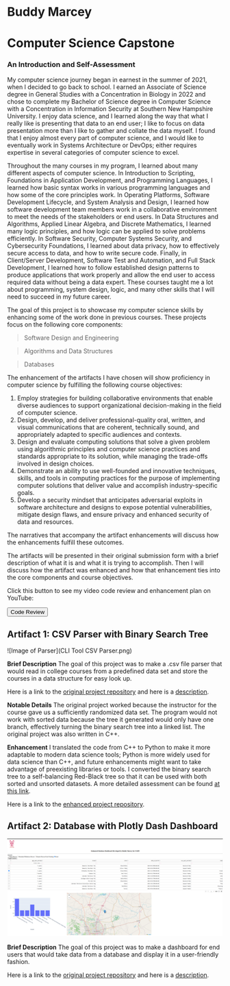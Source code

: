# Buddy Marcey 

# Computer Science Capstone

### An Introduction and Self-Assessment

My computer science journey began in earnest in the summer of 2021, when I decided to go back to school. I earned an Associate of Science degree in General Studies with a Concentration in Biology in 2022 and chose to complete my Bachelor of Science degree in Computer Science with a Concentration in Information Security at Southern New Hampshire University. I enjoy data science, and I learned along the way that what I really like is presenting that data to an end user; I like to focus on data presentation more than I like to gather and collate the data myself. I found that I enjoy almost every part of computer science, and I would like to eventually work in Systems Architecture or DevOps; either requires expertise in several categories of computer science to excel. 

Throughout the many courses in my program, I learned about many different aspects of computer science. In Introduction to Scripting, Foundations in Application Development, and Programming Languages, I learned how basic syntax works in various programming languages and how some of the core principles work. In Operating Platforms, Software Development Lifecycle, and System Analysis and Design, I learned how software development team members work in a collaborative environment to meet the needs of the stakeholders or end users. In Data Structures and Algorithms, Applied Linear Algebra, and Discrete Mathematics, I learned many logic principles, and how logic can be applied to solve problems efficiently. In Software Security, Computer Systems Security, and Cybersecurity Foundations, I learned about data privacy, how to effectively secure access to data, and how to write secure code. Finally, in Client/Server Development, Software Test and Automation, and Full Stack Development, I learned how to follow established design patterns to produce applications that work properly and allow the end user to access required data without being a data expert. These courses taught me a lot about programming, system design, logic, and many other skills that I will need to succeed in my future career.

The goal of this project is to showcase my computer science skills by enhancing some of the work done in previous courses. These projects focus on the following core components:

> Software Design and Engineering

> Algorithms and Data Structures

> Databases

The enhancement of the artifacts I have chosen will show proficiency in computer science by fulfilling the following course objectives:

1. Employ strategies for building collaborative environments that enable diverse audiences to support organizational decision-making in the field of computer science.
2. Design, develop, and deliver professional-quality oral, written, and visual communications that are coherent, technically sound, and appropriately adapted to specific audiences and contexts.
3. Design and evaluate computing solutions that solve a given problem using algorithmic principles and computer science practices and standards appropriate to its solution, while managing the trade-offs involved in design choices.
4. Demonstrate an ability to use well-founded and innovative techniques, skills, and tools in computing practices for the purpose of implementing computer solutions that deliver value and accomplish industry-specific goals.
5. Develop a security mindset that anticipates adversarial exploits in software architecture and designs to expose potential vulnerabilities, mitigate design flaws, and ensure privacy and enhanced security of data and resources.

The narratives that accompany the artifact enhancements will discuss how the enhancements fulfill these outcomes.

The artifacts will be presented in their original submission form with a brief description of what it is and what it is trying to accomplish. Then I will discuss how the artifact was enhanced and how that enhancement ties into the core components and course objectives.

Click this button to see my video code review and enhancement plan on YouTube:

<button onclick="window.location.href='https://youtu.be/WTK707jGXt0?si=WSmDPDXzF01QVFbW';">Code Review</button>


## Artifact 1: CSV Parser with Binary Search Tree

![Image of Parser](CLI Tool CSV Parser.png)

**Brief Description** The goal of this project was to make a .csv file parser that would read in college courses from a predefined data set and store the courses in a data structure for easy look up.

Here is a link to the [original project repository](https://github.com/VandalEvil/CapstoneProject/blob/main/DataStructuresAndAlgorithms-main/DataStructuresAndAlgorithms-main/ProjectTwo.cpp) and here is a [description](https://github.com/VandalEvil/CapstoneProject/blob/main/CSVParserDescription.md).

**Notable Details** The original project worked because the instructor for the course gave us a sufficiently randomized data set. The program would not work with sorted data because the tree it generated would only have one branch, effectively turning the binary search tree into a linked list. The original project was also written in C++. 

**Enhancement** I translated the code from C++ to Python to make it more adaptable to modern data science tools; Python is more widely used for data science than C++, and future enhancements might want to take advantage of preexisting libraries or tools. I converted the binary search tree to a self-balancing Red-Black tree so that it can be used with both sorted and unsorted datasets. A more detailed assessment can be found [at this link](https://github.com/VandalEvil/CapstoneProject/blob/main/DataStructuresAndAlgorithmsNarrative.pdf).

Here is a link to the [enhanced project repository](https://github.com/VandalEvil/CapstoneProject/blob/main/CSVParserEnhanced/redblack.py).

## Artifact 2: Database with Plotly Dash Dashboard

![Image of Dashboard](EnhancedDashboard.png)

**Brief Description** The goal of this project was to make a dashboard for end users that would take data from a database and display it in a user-friendly fashion.

Here is a link to the [original project repository](https://github.com/VandalEvil/CapstoneProject/blob/main/ClientServerDatabaseOriginal-main/cs340ClientServer-main/ProjectTwoDashboard.ipynb) and here is a [description](https://github.com/VandalEvil/CapstoneProject/blob/main/DataDashboardDescription.md).

